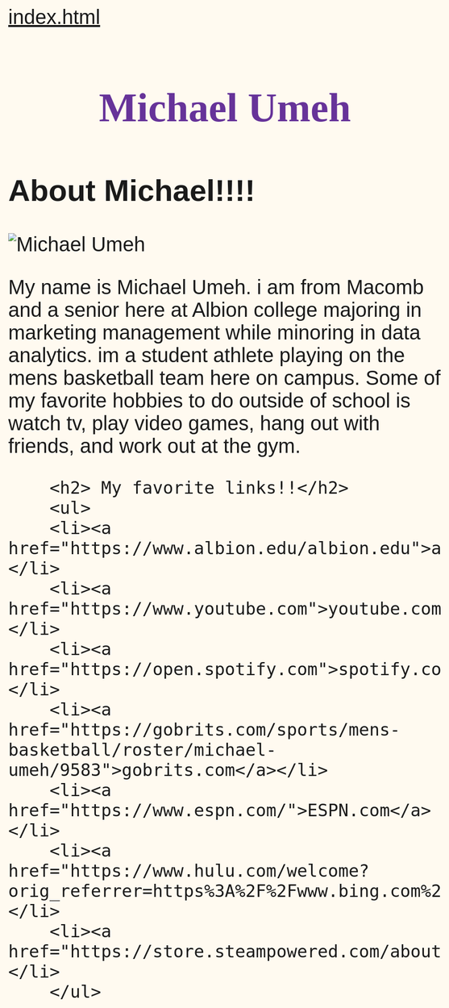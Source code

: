 [index.html](https://github.com/user-attachments/files/22103604/index.html)
<!doctype html>
<html lang="en">
<head>
<meta charset="utf-8">
<title>Michael Umeh</title>
     <link rel="preconnect" href="https://fonts.googleapis.com">
<link rel="preconnect" href="https://fonts.gstatic.com" crossorigin>
<link href="https://fonts.googleapis.com/css2?family=Jost:ital,wght@0,100..900;1,100..900&display=swap" rel="stylesheet">
    <style>
body {
        background-color: floralwhite;
        font-family: 'Tangerine', Verdana, Geneva, Tahoma, sans-serif;
        font-size: 40px;
}
    H1 {color: rebeccapurple;
            text-align: center;
            font-family: Times New Roman, Times, sans-serif;
}

        
    H2 {color: purple;
        font font-family: 'font-family: "Roboto Mono", monospace;
  font-optical-sizing: auto;
    font-style: normal;
}
    </style>
</head>
<body>
    <H1>Michael Umeh</H1>
    <H2>About Michael!!!!</H2>
   <p> <img src="https://images.sidearmdev.com/resize?url=https%3a%2f%2fdxbhsrqyrr690.cloudfront.net%2fsidearm.nextgen.sites%2fgobrits.com%2fimages%2f2023%2f11%2f8%2fUmehMichael.JPG&width=300&type=webp" alt="Michael Umeh"></p>
    <p>My name is Michael Umeh. i am from Macomb and a senior here at Albion college majoring in marketing management while minoring in data analytics. im a student athlete playing on the mens basketball team here on campus. Some of my favorite hobbies to do outside of school is watch tv, play video games, hang out with friends, and work out at the gym.</p>
        
        <h2> My favorite links!!</h2>
        <ul>
        <li><a href="https://www.albion.edu/albion.edu">albion.edu</a></li>
        <li><a href="https://www.youtube.com">youtube.com</a></li>
        <li><a href="https://open.spotify.com">spotify.com</a></li>
        <li><a href="https://gobrits.com/sports/mens-basketball/roster/michael-umeh/9583">gobrits.com</a></li>
        <li><a href="https://www.espn.com/">ESPN.com</a></li>
        <li><a href="https://www.hulu.com/welcome?orig_referrer=https%3A%2F%2Fwww.bing.com%2F">Hulu.com</a></li>
        <li><a href="https://store.steampowered.com/about/">steam.com</a></li>
        </ul>
        
</body>
</html>
